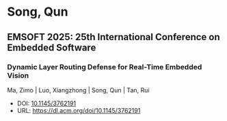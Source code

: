 # Song, Qun

## EMSOFT 2025: 25th International Conference on Embedded Software

### Dynamic Layer Routing Defense for Real-Time Embedded Vision
Ma, Zimo | Luo, Xiangzhong | Song, Qun | Tan, Rui
* DOI: [10.1145/3762191](https://doi.org/10.1145/3762191)
* URL: <https://dl.acm.org/doi/10.1145/3762191>

